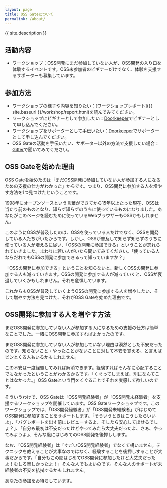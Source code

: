 ```yaml
---
layout: page
title: OSS Gateについて
permalink: /about/
---
```


{{ site.description }}


## 活動内容

- ワークショップ：OSS開発にまだ参加していない人が、OSS開発の入り口を体験するイベントです。OSS未参加者のビギナーだけでなく、体験を支援するサポーターも募集しています。


## 参加方法

- ワークショップの様子や内容を知りたい：[ワークショップレポート]({{ site.baseurl }}/workshop/report.html)を読んでみてください。
- ワークショップにビギナーとして参加したい：[Doorkeeper](https://oss-gate.doorkeeper.jp/)でビギナーとして申し込んでください。
- ワークショップをサポーターとして手伝いたい：[Doorkeeper](https://oss-gate.doorkeeper.jp/)でサポーターとして申し込んでください。
- OSS Gateの活動を手伝いたい、サポーター以外の方法で支援したい場合：[Gitter](https://gitter.im/oss-gate/general)で聞いてみてください。


## OSS Gateを始めた理由

OSS Gateを始めたのは「まだOSS開発に参加していない人が参加する人になるための支援の仕方がわかった」からです。つまり、OSS開発に参加する人を増やす方法を1つ見つけたということです。

1998年にオープンソースという言葉ができてから15年以上たった現在、OSSは当たり前のものとなり、知らず知らずのうちに使っているものになりました。あなたがこのページを読むために使っているWebブラウザーもOSSかもしれません。

このようにOSSが普及したのは、OSSを使っている人だけでなく、OSSを開発している人たちがいたからです。しかし、OSSが普及して知らず知らずのうちに使っている人が増えるに従い、「OSSの開発に参加できる」ということが忘れられていきました。まわりに若い人がいたら聞いてみてください。「使っている人ならだれでもOSSの開発に参加できるって知っていますか？」

「OSSの開発に参加できる」ということを知らないと、新しくOSSの開発に参加する人も減っていきます。OSSの開発に参加する人が減っていくと、OSSが衰退していくかもしれません。それを危惧しています。

これからもOSSが普及していくようOSSの開発に参加する人を増やしたい、そして増やす方法を見つけた、それがOSS Gateを始めた理由です。


## OSS開発に参加する人を増やす方法

まだOSS開発に参加していない人が参加する人になるための支援の仕方は簡単なことでした。一緒にOSS開発に参加すればよかったのです。

まだOSS開発に参加していない人が参加していない理由は漠然とした不安だったのです。知らないこと・やったことがないことに対して不安を覚える、と言えばピンとくる人もいるかもしれません。

この不安は一度経験してみれば解消できます。経験すればそんなに心配することでもなかったということがわかるからです。「くぐってしまえば、別になんてことはなかった。」OSS Gateという門をくぐることでそれを実感して欲しいのです。

そういうわけで、OSS Gateは「OSS開発経験者」が「OSS開発未経験者」を支援するワークショップを開催しています。OSS Gateワークショップです。このワークショップでは、「OSS開発経験者」が「OSS開発未経験者」がはじめてOSS開発に参加することをサポートします。「そういうときはこうしたらいいよ」、「バグレポートを出す前にレビューするよ、そしたら安心して出せるでしょ？」、「自分も最初は不安だったけどやってみたら大丈夫だったよ、さぁ、やってみようよ」、そんな風にはじめてのOSS開発を後押しします。

なお、「OSS開発経験者」は「すごいOSS開発経験者」でなくて構いません。テクニックを教えることが大事なのではなく、経験することを後押しすることが大事だからです。「自分もこの間はじめてOSS開発に参加したけど大丈夫だったよ！むしろ楽しかったよ！」そんな人でもよいのです。そんな人のサポートが未経験者の不安を払拭するかもしれません。

あなたの参加をお待ちしています。

